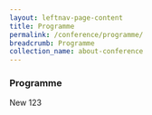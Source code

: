 ```yaml
---
layout: leftnav-page-content
title: Programme
permalink: /conference/programme/
breadcrumb: Programme
collection_name: about-conference
---
```


### **Programme**

New 123
